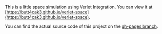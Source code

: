 This is a little space simulation using Verlet Integration. You can view it at [https://butt4cak3.github.io/verlet-space](https://butt4cak3.github.io/verlet-space).

You can find the actual source code of this project on the [gh-pages branch](https://github.com/Butt4cak3/verlet-space/tree/gh-pages).
